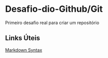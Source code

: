 # Desafio-dio-Github/Git
Primeiro desafio real para criar um repositório

## Links Úteis

[Markdown Syntax](https://www.markdownguide.org/basic-syntax/)
